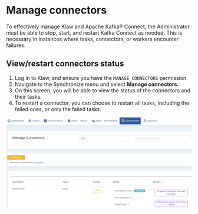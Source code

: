 # Manage connectors

To effectively manage Klaw and Apache Kafka® Connect, the Administrator must be
able to stop, start, and restart Kafka Connect as needed. This is
necessary in instances where tasks, connectors, or workers encounter
failures.

## View/restart connectors status

1. Log in to Klaw, and ensure you have the `MANAGE_CONNECTORS`
   permission.
2. Navigate to the Synchronize menu and select **Manage connectors**.
3. On this screen, you will be able to view the status of the
   connectors and their tasks.
4. To restart a connector, you can choose to restart all tasks, including the failed ones, or only the failed tasks.

![image](../../../static/images/sync/ConnectorStatus.png)
